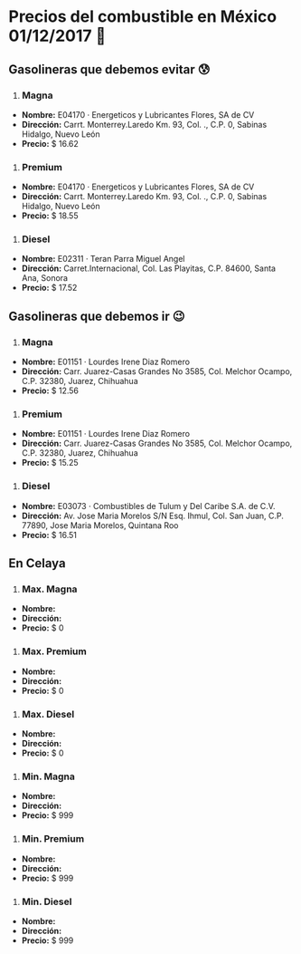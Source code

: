 # Precios del combustible en México 01/12/2017 :car:

## Gasolineras que debemos evitar :cold_sweat:
1. ### Magna
  * **Nombre:** E04170 · Energeticos y Lubricantes Flores, SA de CV                                                                              
  * **Dirección:** Carrt. Monterrey.Laredo Km. 93, Col. ., C.P. 0, Sabinas Hidalgo, Nuevo León
  * **Precio:** $ 16.62

1. ### Premium
  * **Nombre:** E04170 · Energeticos y Lubricantes Flores, SA de CV                                                                              
  * **Dirección:** Carrt. Monterrey.Laredo Km. 93, Col. ., C.P. 0, Sabinas Hidalgo, Nuevo León
  * **Precio:** $ 18.55

1. ### Diesel
  * **Nombre:** E02311 · Teran Parra Miguel Angel                                                                                                
  * **Dirección:** Carret.Internacional, Col. Las Playitas, C.P. 84600, Santa Ana, Sonora
  * **Precio:** $ 17.52


## Gasolineras que debemos ir :wink:
1. ### Magna
  * **Nombre:** E01151 · Lourdes Irene Diaz Romero                                                                                               
  * **Dirección:** Carr. Juarez-Casas Grandes No 3585, Col. Melchor Ocampo, C.P. 32380, Juarez, Chihuahua
  * **Precio:** $ 12.56

1. ### Premium
  * **Nombre:** E01151 · Lourdes Irene Diaz Romero                                                                                               
  * **Dirección:** Carr. Juarez-Casas Grandes No 3585, Col. Melchor Ocampo, C.P. 32380, Juarez, Chihuahua
  * **Precio:** $ 15.25

1. ### Diesel
  * **Nombre:** E03073 · Combustibles de Tulum y Del Caribe S.A. de  C.V.
  * **Dirección:** Av. Jose Maria Morelos S/N Esq. Ihmul, Col. San Juan, C.P. 77890, Jose Maria Morelos, Quintana Roo
  * **Precio:** $ 16.51


## En Celaya
1. ### Max. Magna
  * **Nombre:** 
  * **Dirección:** 
  * **Precio:** $ 0

1. ### Max. Premium
  * **Nombre:** 
  * **Dirección:** 
  * **Precio:** $ 0

1. ### Max. Diesel
  * **Nombre:** 
  * **Dirección:** 
  * **Precio:** $ 0
1. ### Min. Magna
  * **Nombre:** 
  * **Dirección:** 
  * **Precio:** $ 999

1. ### Min. Premium
  * **Nombre:** 
  * **Dirección:** 
  * **Precio:** $ 999

1. ### Min. Diesel
  * **Nombre:** 
  * **Dirección:** 
  * **Precio:** $ 999